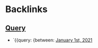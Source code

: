 
# Backlinks
## [Query](<Query.md>)
- `{{query: {between: [January 1st, 2021](<January 1st, 2021.md>)

